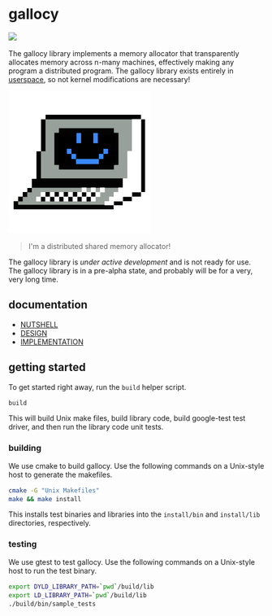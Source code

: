 # gallocy

<a href="https://travis-ci.org/sholsapp/gallocy">
<img src='https://secure.travis-ci.org/sholsapp/gallocy.png?branch=master'>
</a>

The gallocy library implements a memory allocator that transparently allocates
memory across n-many machines, effectively making any program a distributed
program. The gallocy library exists entirely in
[userspace](http://www.linfo.org/user_space.html), so not kernel modifications
are necessary!

![This is Exabyte.](./resources/images/exabyte-logo.png)

>  I'm a distributed shared memory allocator!

The gallocy library is *under active development* and is not ready for use. The
gallocy library is in a pre-alpha state, and probably will be for a very, very
long time.

## documentation

  - [NUTSHELL](./resources/NUTSHELL.md)
  - [DESIGN](./resources/DESIGN.md)
  - [IMPLEMENTATION](./resources/IMPLEMENTATION.md)

## getting started

To get started right away, run the `build` helper script.

```bash
build
```

This will build Unix make files, build library code, build google-test test
driver, and then run the library code unit tests.

### building

We use cmake to build gallocy. Use the following commands on a Unix-style host
to generate the makefiles.

```bash
cmake -G "Unix Makefiles"
make && make install
```

This installs test binaries and libraries into the `install/bin` and
`install/lib` directories, respectively.

### testing

We use gtest to test gallocy. Use the following commands on a Unix-style host
to run the test binary.

```bash
export DYLD_LIBRARY_PATH=`pwd`/build/lib
export LD_LIBRARY_PATH=`pwd`/build/lib
./build/bin/sample_tests
```
